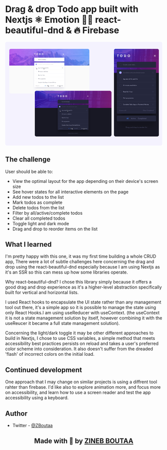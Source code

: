 # Drag & drop Todo app built with Nextjs ⚛️ Emotion 👩‍🎤 react-beautiful-dnd & 🔥 Firebase

![Design preview for the Todo app coding challenge](/public/design-preview.png)

## The challenge

User should be able to:

- View the optimal layout for the app depending on their device's screen size
- See hover states for all interactive elements on the page
- Add new todos to the list
- Mark todos as complete
- Delete todos from the list
- Filter by all/active/complete todos
- Clear all completed todos
- Toggle light and dark mode
- Drag and drop to reorder items on the list

## What I learned

I'm pretty happy with this one, it was my first time building a whole CRUD app, There were a lot of subtle challenges here concerning the drag and drop using the react-beautiful-dnd especially because I am using Nextjs as it's an SSR so this can mess up how some libraries operate.

Why react-beautiful-dnd? I chose this library simply because it offers a good drag and drop experience as it's a higher-level abstraction specifically built for vertical and horizontal lists.

I used React hooks to encapsulate the UI state rather than any management tool out there, it's a simple app so it is possible to manage the state using only React Hooks.I am using useReducer with useContext. (the useContext it is not a state management solution by itself, however combining it with the useReucer it became a full state management solution).

Concerning the light/dark toggle it may be other different approaches to build in Nextjs, I chose to use CSS variables, a simple method that meets accessibility best practices persists on reload and takes a user's preferred color scheme into consideration. It also doesn't suffer from the dreaded 'flash' of incorrect colors on the initial load.

## Continued development

One approach that I may change on similar projects is using a diffrent tool rahter than firebase. I'd like also to explore animation more, and focus more on accessibility, and learn how to use a screen reader and test the app accessibility using a keyboard.

## Author

<!-- - Website - [Zineb Boutaa](https://zineb-bou.github.io/) -->

- Twitter - [@ZBoutaa](https://twitter.com/ZBoutaa)

<h2 align="center"> Made with 💖 by <a href='https://github.com/zineb-Bou'> ZINEB BOUTAA </a> </h2>
